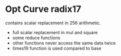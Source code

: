 # Opt Curve radix17
contains scalar replacement in 256 arithmetic. 
- full scalar replacement in mul and square
- some reduce functions 
- other functions never access the same data twice 
- times19 function is used compared to base
